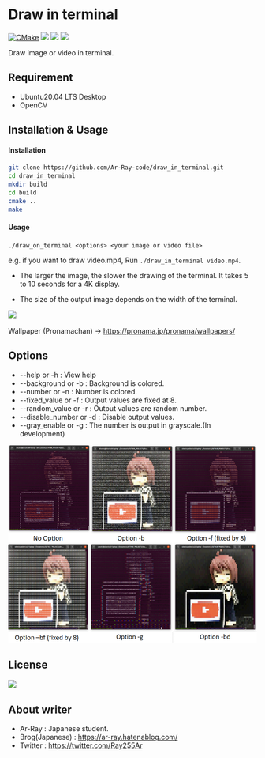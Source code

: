 # Draw in terminal

[![CMake](https://github.com/Ar-Ray-code/draw_in_terminal/actions/workflows/cmake.yml/badge.svg)](https://github.com/Ar-Ray-code/draw_in_terminal/actions/workflows/cmake.yml)
![](https://img.shields.io/github/license/Ar-Ray-code/draw_in_terminal)
![](https://img.shields.io/github/forks/Ar-Ray-code/draw_in_terminal)
![](https://img.shields.io/github/stars/Ar-Ray-code/draw_in_terminal)


Draw image or video in terminal.


## Requirement

- Ubuntu20.04 LTS Desktop
- OpenCV

## Installation & Usage

#### Installation

```sh
git clone https://github.com/Ar-Ray-code/draw_in_terminal.git
cd draw_in_terminal
mkdir build
cd build
cmake ..
make
```

#### Usage

`./draw_on_terminal <options> <your image or video file>`

e.g. if you want to draw video.mp4, Run `./draw_in_terminal video.mp4`.

- The larger the image, the slower the drawing of the terminal. It takes 5 to 10 seconds for a 4K display.

- The size of the output image depends on the width of the terminal.

![](screenshot_example/size_variable.png)

Wallpaper (Pronamachan) -> https://pronama.jp/pronama/wallpapers/

## Options

- --help or -h                      : View help
- --background or -b        : Background is colored.
- --number or -n               : Number is colored.
- --fixed_value or -f           : Output values are fixed at 8.
- --random_value or -r     : Output values are random number.
- --disable_number or -d : Disable output values.
- --gray_enable or -g         : The number is output in grayscale.(In development)

![draw_options](screenshot_example/draw_options.png)

## License

![](https://img.shields.io/github/license/Ar-Ray-code/draw_on_terminal)


## About writer

- Ar-Ray : Japanese student.
- Brog(Japanese) : https://ar-ray.hatenablog.com/
- Twitter : https://twitter.com/Ray255Ar
